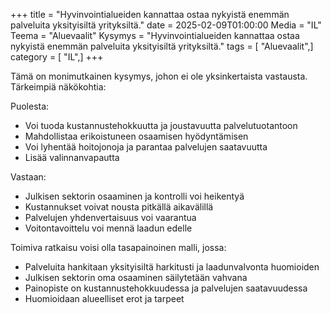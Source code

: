 +++
title = "Hyvinvointialueiden kannattaa ostaa nykyistä enemmän palveluita yksityisiltä yrityksiltä."
date = 2025-02-09T01:00:00
Media = "IL"
Teema = "Aluevaalit"
Kysymys = "Hyvinvointialueiden kannattaa ostaa nykyistä enemmän palveluita yksityisiltä yrityksiltä."
tags = [ "Aluevaalit",]
category = [ "IL",]
+++

Tämä on monimutkainen kysymys, johon ei ole yksinkertaista vastausta. Tärkeimpiä näkökohtia:

Puolesta:
- Voi tuoda kustannustehokkuutta ja joustavuutta palvelutuotantoon
- Mahdollistaa erikoistuneen osaamisen hyödyntämisen
- Voi lyhentää hoitojonoja ja parantaa palvelujen saatavuutta
- Lisää valinnanvapautta

Vastaan:
- Julkisen sektorin osaaminen ja kontrolli voi heikentyä
- Kustannukset voivat nousta pitkällä aikavälillä
- Palvelujen yhdenvertaisuus voi vaarantua
- Voitontavoittelu voi mennä laadun edelle

Toimiva ratkaisu voisi olla tasapainoinen malli, jossa:
- Palveluita hankitaan yksityisiltä harkitusti ja laadunvalvonta huomioiden
- Julkisen sektorin oma osaaminen säilytetään vahvana
- Painopiste on kustannustehokkuudessa ja palvelujen saatavuudessa
- Huomioidaan alueelliset erot ja tarpeet